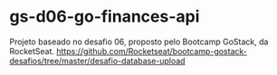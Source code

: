 # gs-d06-go-finances-api

Projeto baseado no desafio 06, proposto pelo Bootcamp GoStack, da RocketSeat. https://github.com/Rocketseat/bootcamp-gostack-desafios/tree/master/desafio-database-upload
